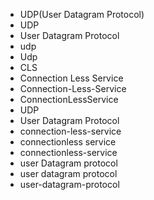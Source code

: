- UDP(User Datagram Protocol)
- UDP
- User Datagram Protocol
- udp
- Udp
- CLS
- Connection Less Service
- Connection-Less-Service
- ConnectionLessService
- UDP
- User Datagram Protocol
- connection-less-service
- connectionless service
- connectionless-service
- user Datagram protocol
- user datagram protocol
- user-datagram-protocol